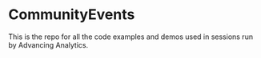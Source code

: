 # CommunityEvents
This is the repo for all the code examples and demos used in sessions run by Advancing Analytics. 
